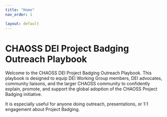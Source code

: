 ```yaml
---
title: "Home"
nav_order: 1

layout: default
---
```


# CHAOSS DEI Project Badging Outreach Playbook

Welcome to the CHAOSS DEI Project Badging Outreach Playbook. This playbook is designed to equip DEI Working Group members, DEI advocates, community liaisons, and the larger CHAOSS community to confidently explain, promote, and support the global adoption of the CHAOSS Project Badging initiative.

It is especially useful for anyone doing outreach, presentations, or 1:1 engagement about Project Badging.
